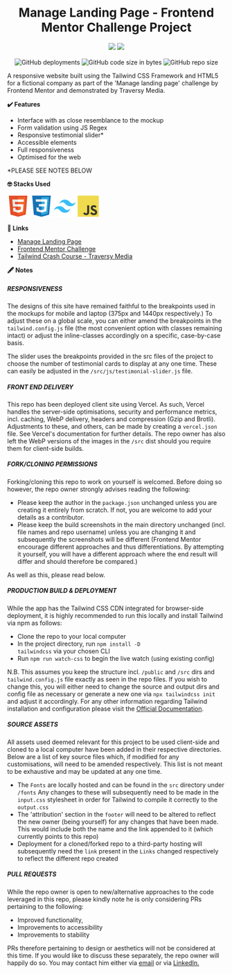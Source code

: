 <div align="center">

<h1>Manage Landing Page - Frontend Mentor Challenge Project</h1>

![](https://api.checklyhq.com/v1/badges/checks/e5efa42b-1b7b-4cac-b6b9-3c0226dbd0c1?style=for-the-badge&theme=dark) ![](https://api.checklyhq.com/v1/badges/checks/e5efa42b-1b7b-4cac-b6b9-3c0226dbd0c1?style=for-the-badge&theme=dark&responseTime=true)<br><br>![GitHub deployments](https://img.shields.io/github/deployments/asbhogal/Tailwind-CSS-Website/production?label=DEPLOYMENT%20STATE&style=for-the-badge&labelColor=000) ![GitHub code size in bytes](https://img.shields.io/github/languages/code-size/asbhogal/Tailwind-CSS-Website?style=for-the-badge&labelColor=000) ![GitHub repo size](https://img.shields.io/github/repo-size/asbhogal/Tailwind-CSS-Website?color=blueviolet&style=for-the-badge&labelColor=000)

</div>

A responsive website built using the Tailwind CSS Framework and HTML5 for a fictional company as part of the 'Manage landing page' challenge by Frontend Mentor and demonstrated by Traversy Media.

<strong>:heavy_check_mark: Features</strong><br>

- Interface with as close resemblance to the mockup
- Form validation using JS Regex
- Responsive testimonial slider\*
- Accessible elements
- Full responsiveness
- Optimised for the web

\*PLEASE SEE NOTES BELOW

<strong>:nerd_face: Stacks Used</strong><br>
<br>
<a target="_blank" rel="noopener noreferrer" href="https://github.com/devicons/devicon/blob/master/icons/html5/html5-original.svg"><img src="https://github.com/devicons/devicon/raw/master/icons/html5/html5-original.svg" alt="html5" width="50" height="50" style="max-width:100%;"></a>
<a target="_blank" rel="noopener noreferrer" href="https://github.com/devicons/devicon/blob/master/icons/css3/css3-original.svg"><img src="https://github.com/devicons/devicon/raw/master/icons/css3/css3-original.svg" alt="css3" width="50" height="50" style="max-width:100%;"></a>
<a target="_blank" rel="noopener noreferrer" href="https://github.com/devicons/devicon/blob/master/icons/tailwindcss/tailwindcss-plain.svg"><img src="https://github.com/devicons/devicon/blob/master/icons/tailwindcss/tailwindcss-plain.svg" alt="tailwindcss" width="50" height="50" style="max-width:100%;"></a>
<a target="_blank" rel="noopener noreferrer" href="https://github.com/devicons/devicon/blob/master/icons/javascript/javascript-original.svg"><img src="https://github.com/devicons/devicon/raw/master/icons/javascript/javascript-original.svg" alt="JavaScript" width="50" height="50" style="max-width:100%;"></a>

<strong>:link: Links</strong>
<br>

- <a target="_blank" rel="noopener noreferrer" href="https://tailwind-css-website-rho.vercel.app/">Manage Landing Page</a>
- <a target="_blank" rel="noopener noreferrer" href="https://www.frontendmentor.io/challenges/manage-landing-page-SLXqC6P5">Frontend Mentor Challenge</a>
- <a target="_blank" rel="noopener noreferrer" href="https://www.youtube.com/watch?v=dFgzHOX84xQ">Tailwind Crash Course - Traversy Media</a>

<strong>:fountain_pen: Notes</strong>

##### RESPONSIVENESS

The designs of this site have remained faithful to the breakpoints used in the mockups for mobile and laptop (375px and 1440px respectively.) To adjust these on a global scale, you can either amend the breakpoints in the <code>tailwind.config.js</code> file (the most convenient option with classes remaining intact) or adjust the inline-classes accordingly on a specific, case-by-case basis.

The slider uses the breakpoints provided in the src files of the project to choose the number of testimonial cards to display at any one time. These can easily be adjusted in the <code>/src/js/testimonial-slider.js</code> file.

##### FRONT END DELIVERY

This repo has been deployed client site using Vercel. As such, Vercel handles the server-side optimisations, security and performance metrics, incl. caching, WebP delivery, headers and compression (Gzip and Brotli). Adjustments to these, and others, can be made by creating a <code>vercel.json</code> file. See Vercel's documentation for further details. The repo owner has also left the WebP versions of the images in the <code>/src</code> dist should you require them for client-side builds.

##### FORK/CLONING PERMISSIONS

Forking/cloning this repo to work on yourself is welcomed. Before doing so however, the repo owner strongly advises reading the following:

- Please keep the author in the <code>package.json</code> unchanged unless you are creating it entirely from scratch. If not, you are welcome to add your details as a contributor.
- Please keep the build screenshots in the main directory unchanged (incl. file names and repo username) unless you are changing it and subsequently the screenshots will be different (Frontend Mentor encourage different approaches and thus differentiations. By attempting it yourself, you will have a different approach where the end result will differ and should therefore be compared.)

As well as this, please read below.

##### PRODUCTION BUILD & DEPLOYMENT

While the app has the Tailwind CSS CDN integrated for browser-side deployment, it is highly recommended to run this locally and install Tailwind via npm as follows:

- Clone the repo to your local computer
- In the project directory, run <code>npm install -D tailwindcss</code> via your chosen CLI
- Run <code>npm run watch-css</code> to begin the live watch (using existing config)

N.B. This assumes you keep the structure incl. <code>/public</code> and <code>/src</code> dirs and <code>tailwind.config.js</code> file exactly as seen in the repo files. If you wish to change this, you will either need to change the source and output dirs and config file as necessary or generate a new one via <code>npx tailwindcss init</code> and adjust it accordingly. For any other information regarding Tailwind installation and configuration please visit the <a target="_blank" rel="noopener noreferrer" href="https://tailwindcss.com/docs/installation">Official Documentation</a>.

##### SOURCE ASSETS

All assets used deemed relevant for this project to be used client-side and cloned to a local computer have been added in their respective directories. Below are a list of key source files which, if modified for any customisations, will need to be amended respectively. This list is not meant to be exhaustive and may be updated at any one time.

- The <code>Fonts</code> are locally hosted and can be found in the <code>src</code> directory under <code>/fonts</code> Any changes to these will subsequently need to be made in the <code>input.css</code> stylesheet in order for Tailwind to compile it correctly to the <code>output.css</code>
- The 'attribution' section in the <code>footer</code> will need to be altered to reflect the new owner (being yourself) for any changes that have been made. This would include both the name and the link appended to it (which currently points to this repo)
- Deployment for a cloned/forked repo to a third-party hosting will subsequently need the <code>link</code> present in the <code>Links</code> changed respectively to reflect the different repo created

##### PULL REQUESTS

While the repo owner is open to new/alternative approaches to the code leveraged in this repo, please kindly note he is only considering PRs pertaining to the following:

- Improved functionality,
- Improvements to accessibility
- Improvements to stability

PRs therefore pertaining to design or aesthetics will not be considered at this time. If you would like to discuss these separately, the repo owner will happily do so. You may contact him either via <a href="mailto:shortcastovercoffee@gmail.com">email</a> or via <a href="www.linkedin.com/in/amansinghbhogal">LinkedIn.</a>
